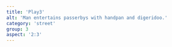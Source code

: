 ```yaml
---
title: 'Play3'
alt: 'Man entertains passerbys with handpan and digeridoo.'
category: 'street'
group: 3
aspect: '2:3'
---
```

